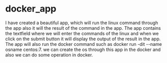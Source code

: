 # docker_app

I have created a beautiful app, which will run the linux command through the app also it will the result of the command in the app.
The app contains the textfield where we will enter the commands of the linux and when we click on the submit button it will display the output of the result in the app.
The app will also run the docker command such as docker run -dit --name osname centos:7. we can create the os through this app in the docker and also we can do some operation in docker.
